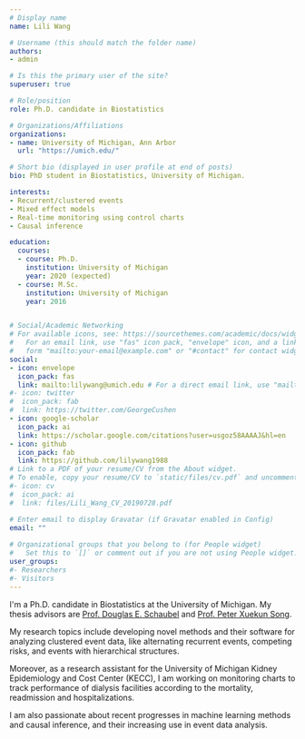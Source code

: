 ```yaml
---
# Display name
name: Lili Wang

# Username (this should match the folder name)
authors:
- admin

# Is this the primary user of the site?
superuser: true

# Role/position
role: Ph.D. candidate in Biostatistics

# Organizations/Affiliations
organizations:
- name: University of Michigan, Ann Arbor
  url: "https://umich.edu/"

# Short bio (displayed in user profile at end of posts)
bio: PhD student in Biostatistics, University of Michigan. 

interests:
- Recurrent/clustered events
- Mixed effect models
- Real-time monitoring using control charts
- Causal inference

education:
  courses:
  - course: Ph.D. 
    institution: University of Michigan
    year: 2020 (expected)
  - course: M.Sc.
    institution: University of Michigan
    year: 2016


# Social/Academic Networking
# For available icons, see: https://sourcethemes.com/academic/docs/widgets/#icons
#   For an email link, use "fas" icon pack, "envelope" icon, and a link in the
#   form "mailto:your-email@example.com" or "#contact" for contact widget.
social:
- icon: envelope
  icon_pack: fas
  link: mailto:lilywang@umich.edu # For a direct email link, use "mailto:test@example.org".
#- icon: twitter
#  icon_pack: fab
#  link: https://twitter.com/GeorgeCushen
- icon: google-scholar
  icon_pack: ai
  link: https://scholar.google.com/citations?user=usgoz58AAAAJ&hl=en
- icon: github
  icon_pack: fab
  link: https://github.com/lilywang1988
# Link to a PDF of your resume/CV from the About widget.
# To enable, copy your resume/CV to `static/files/cv.pdf` and uncomment the lines below.  
#- icon: cv
#  icon_pack: ai
#  link: files/Lili_Wang_CV_20190728.pdf

# Enter email to display Gravatar (if Gravatar enabled in Config)
email: ""
  
# Organizational groups that you belong to (for People widget)
#   Set this to `[]` or comment out if you are not using People widget.  
user_groups:
#- Researchers
#- Visitors
---
```


I'm a Ph.D. candidate in Biostatistics at the University of Michigan. My thesis advisors are [Prof. Douglas E. Schaubel](https://sph.umich.edu/faculty-profiles/schaubel-douglas.html) and [Prof. Peter Xuekun Song](http://www.umich.edu/~songlab/people.html).  

My research topics include developing novel methods and their software for analyzing clustered event data, like alternating recurrent events, competing risks, and events with hierarchical structures.  

Moreover, as a research assistant for the University of Michigan Kidney Epidemiology and Cost Center (KECC), I am working on monitoring charts to track performance of dialysis facilities according to the mortality, readmission and hospitalizations.  

I am also passionate about recent progresses in machine learning methods and causal inference, and their increasing use in event data analysis. 